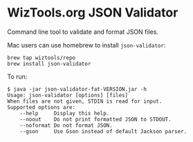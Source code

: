 # WizTools.org JSON Validator

Command line tool to validate and format JSON files.

Mac users can use homebrew to install `json-validator`:

```
brew tap wiztools/repo
brew install json-validator
```

To run:

```
$ java -jar json-validator-fat-VERSION.jar -h
Usage: json-validator [options] [files]
When files are not given, STDIN is read for input.
Supported options are:
	--help     Display this help.
	--noout    Do not print formatted JSON to STDOUT.
	--noformat Do not format JSON.
	--gson     Use Gson instead of default Jackson parser.
```
